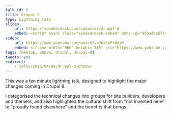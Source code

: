 ```yaml
---
talk_id: 5
title: Drupal 8
type: Lightning talk
slides:
    url: https://speakerdeck.com/opdavies/drupal-8
    embed: <script async class="speakerdeck-embed" data-id="46ba4ba577d94a32b7abdade610ceb69" data-ratio="1.29456384323641" src="//speakerdeck.com/assets/embed.js"></script>
video:
    url: https://www.youtube.com/watch?v=36zCxPrOOzM
    embed: <iframe width="560" height="315" src="https://www.youtube.com/embed/36zCxPrOOzM" frameborder="0" allowfullscreen></iframe>
tags: [meetup, phpsw, drupal, drupal-8]
tweets: yes
redirect:
    - talks/2015/04/08/drupal-8-phpsw/
---
```

This was a ten minute lightning talk, designed to highlight the major changes coming in Drupal 8.

I categorised the technical changes into groups for site builders, developers and themers, and also highlighted the cultural shift from "not invented here" to "proudly found elsewhere" and the benefits that brings.
